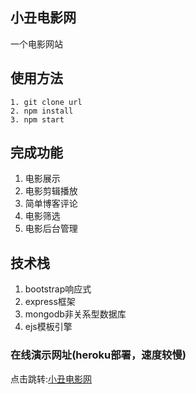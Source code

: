 ## 小丑电影网
一个电影网站
## 使用方法
```
1. git clone url
2. npm install
3. npm start
```
## 完成功能
1. 电影展示
2. 电影剪辑播放
3. 简单博客评论
4. 电影筛选
5. 电影后台管理
## 技术栈
1. bootstrap响应式
2. express框架
3. mongodb非关系型数据库
4. ejs模板引擎
### 在线演示网址(heroku部署，速度较慢)
点击跳转:[小丑电影网](http://clownm.herokuapp.com)